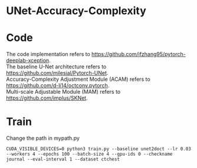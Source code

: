 # UNet-Accuracy-Complexity
# Code
The code implementation refers to https://github.com/jfzhang95/pytorch-deeplab-xception.  
The baseline U-Net architecture refers to https://github.com/milesial/Pytorch-UNet.  
Accuracy-Complexity Adjustment Module (ACAM) refers to https://github.com/d-li14/octconv.pytorch.  
Multi-scale Adjustable Module (MAM) refers to https://github.com/implus/SKNet.  
# Train
Change the path in mypath.py  

    CUDA_VISIBLE_DEVICES=0 python3 train.py --baseline unet2doct --lr 0.03 --workers 4 --epochs 100 --batch-size 4 --gpu-ids 0 --checkname journal --eval-interval 1 --dataset ctchest

